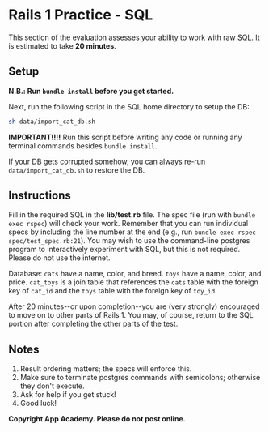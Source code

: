 # Rails 1 Practice - SQL

This section of the evaluation assesses your ability to work with raw SQL. It is
estimated to take **20 minutes**.

## Setup

**N.B.: Run `bundle install` before you get started.**

Next, run the following script in the SQL home directory to setup the DB:

  ```sh
  sh data/import_cat_db.sh
  ```

**IMPORTANT!!!!**
Run this script before writing any code or running any terminal commands besides
`bundle install`.

If your DB gets corrupted somehow, you can always re-run `data/import_cat_db.sh`
to restore the DB.

## Instructions

Fill in the required SQL in the __lib/test.rb__ file. The spec file (run with
`bundle exec rspec`) will check your work. Remember that you can run individual
specs by including the line number at the end (e.g., run `bundle exec rspec
spec/test_spec.rb:21`). You may wish to use the command-line postgres program to
interactively experiment with SQL, but this is not required. Please do not use
the internet.

Database: `cats` have a name, color, and breed.  `toys` have a name, color, and
price.  `cat_toys` is a join table that references the `cats` table with the
foreign key of `cat_id` and the `toys` table with the foreign key of `toy_id`.

After 20 minutes--or upon completion--you are (very strongly) encouraged to move
on to other parts of Rails 1. You may, of course, return to the SQL portion
after completing the other parts of the test.

## Notes

1. Result ordering matters; the specs will enforce this.
2. Make sure to terminate postgres commands with semicolons; otherwise
   they don't execute.
3. Ask for help if you get stuck!
4. Good luck!

**Copyright App Academy. Please do not post online.**